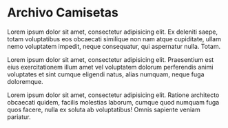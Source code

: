 # Archivo Camisetas

Lorem ipsum dolor sit amet, consectetur adipisicing elit. Ex deleniti saepe, totam voluptatibus eos obcaecati similique non nam atque cupiditate, ullam nemo voluptatem impedit, neque consequatur, qui aspernatur nulla. Totam.

Lorem ipsum dolor sit amet, consectetur adipisicing elit. Praesentium est eius exercitationem illum amet vel voluptatem dolorum perferendis animi voluptates et sint cumque eligendi natus, alias numquam, neque fuga doloremque.

Lorem ipsum dolor sit amet, consectetur adipisicing elit. Ratione architecto obcaecati quidem, facilis molestias laborum, cumque quod numquam fuga quos facere, nulla ex soluta ab voluptatibus! Omnis sapiente veniam pariatur.